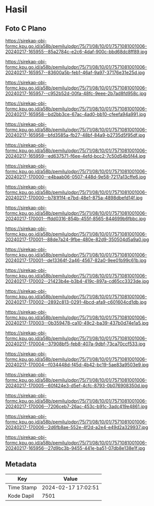 # Hasil

## Foto C Plano

https://sirekap-obj-formc.kpu.go.id/a58b/pemilu/pdpr/75/71/08/10/01/7571081001006-20240217-165955--85a2784c-e2c6-4daf-900c-bbd68dc8ff89.jpg

https://sirekap-obj-formc.kpu.go.id/a58b/pemilu/pdpr/75/71/08/10/01/7571081001006-20240217-165957--83600a5b-feb1-46af-9a97-37176e31e25d.jpg

https://sirekap-obj-formc.kpu.go.id/a58b/pemilu/pdpr/75/71/08/10/01/7571081001006-20240217-165957--c952b52d-00fa-48fc-9eee-2b7ad8fd958c.jpg

https://sirekap-obj-formc.kpu.go.id/a58b/pemilu/pdpr/75/71/08/10/01/7571081001006-20240217-165958--bd2bb3ce-67ac-4ad0-bb10-cfeefa94a991.jpg

https://sirekap-obj-formc.kpu.go.id/a58b/pemilu/pdpr/75/71/08/10/01/7571081001006-20240217-165958--bfd3585a-fb27-48bf-84a9-b2735d5f95df.jpg

https://sirekap-obj-formc.kpu.go.id/a58b/pemilu/pdpr/75/71/08/10/01/7571081001006-20240217-165959--ed637571-f6ee-4efd-bcc2-7c50d54b5f44.jpg

https://sirekap-obj-formc.kpu.go.id/a58b/pemilu/pdpr/75/71/08/10/01/7571081001006-20240217-170000--e4baab06-0507-448d-9e58-7217a13cffe6.jpg

https://sirekap-obj-formc.kpu.go.id/a58b/pemilu/pdpr/75/71/08/10/01/7571081001006-20240217-170000--b781f1f4-e7bd-48e1-875a-4898dbefd14f.jpg

https://sirekap-obj-formc.kpu.go.id/a58b/pemilu/pdpr/75/71/08/10/01/7571081001006-20240217-170001--ffdd0316-854b-455f-8565-844699b6fbbc.jpg

https://sirekap-obj-formc.kpu.go.id/a58b/pemilu/pdpr/75/71/08/10/01/7571081001006-20240217-170001--88de7a24-9fbe-480e-82d9-350504d5a9a0.jpg

https://sirekap-obj-formc.kpu.go.id/a58b/pemilu/pdpr/75/71/08/10/01/7571081001006-20240217-170001--de13364f-2a46-4567-82a0-9ee01b99c61b.jpg

https://sirekap-obj-formc.kpu.go.id/a58b/pemilu/pdpr/75/71/08/10/01/7571081001006-20240217-170002--21423b4e-b3b4-419c-897a-cd65cc3323de.jpg

https://sirekap-obj-formc.kpu.go.id/a58b/pemilu/pdpr/75/71/08/10/01/7571081001006-20240217-170002--2892c813-0291-4bcd-afa9-c601604cd1db.jpg

https://sirekap-obj-formc.kpu.go.id/a58b/pemilu/pdpr/75/71/08/10/01/7571081001006-20240217-170003--0b359478-ca10-49c2-ba39-437b0d74e1a5.jpg

https://sirekap-obj-formc.kpu.go.id/a58b/pemilu/pdpr/75/71/08/10/01/7571081001006-20240217-170004--37908bf5-feb8-407a-9dbf-73ca70ccf533.jpg

https://sirekap-obj-formc.kpu.go.id/a58b/pemilu/pdpr/75/71/08/10/01/7571081001006-20240217-170004--f034448d-f45d-4b42-bc19-5ae83a9503e9.jpg

https://sirekap-obj-formc.kpu.go.id/a58b/pemilu/pdpr/75/71/08/10/01/7571081001006-20240217-170005--60f424e3-d5ef-4cfc-8793-0b076908350d.jpg

https://sirekap-obj-formc.kpu.go.id/a58b/pemilu/pdpr/75/71/08/10/01/7571081001006-20240217-170006--7206ceb7-26ac-453c-b91c-3adc419e4861.jpg

https://sirekap-obj-formc.kpu.go.id/a58b/pemilu/pdpr/75/71/08/10/01/7571081001006-20240217-170006--2d6fb8ae-552e-4f2d-a2e4-e49d2a329937.jpg

https://sirekap-obj-formc.kpu.go.id/a58b/pemilu/pdpr/75/71/08/10/01/7571081001006-20240217-165956--27d9bc3b-9455-441e-ba51-07db8e138e1f.jpg


## Metadata

| Key        | Value               |
| ---------- | ------------------- |
| Time Stamp | 2024-02-17 17:02:51 |
| Kode Dapil | 7501                |




